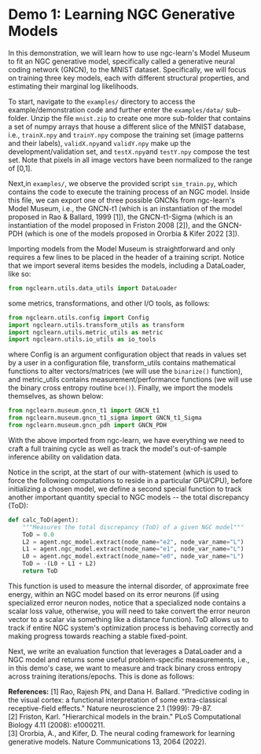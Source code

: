 # Demo 1: Learning NGC Generative Models

In this demonstration, we will learn how to use ngc-learn's Model Museum to fit an
NGC generative model, specifically called a generative neural coding network (GNCN),
to the MNIST dataset. Specifically, we will focus on training three key models,
each with different structural properties, and estimating their marginal log likelihoods.

To start, navigate to the `examples/` directory to access the example/demonstration
code and further enter the `examples/data/` sub-folder. Unzip the file
`mnist.zip` to create one more sub-folder that contains a set of numpy arrays that house
a different slice of the MNIST database, i.e., `trainX.npy` and `trainY.npy` compose
the training set (image patterns and their labels), `validX.npy`and `validY.npy` make
up the development/validation set, and `testX.npy`and `testY.npy` compose the test set.
Note that pixels in all image vectors have been normalized to the range of [0,1].

Next,in `examples/`, we observe the provided script `sim_train.py`, which contains the
code to execute the training process of an NGC model. Inside this file, we can export
one of three possible GNCNs from ngc-learn's Model Museum, i.e., the GNCN-t1 (which
is an instantiation of the model proposed in Rao &amp; Ballard, 1999 [1]),
the GNCN-t1-Sigma (which is an instantiation of the model proposed in Friston
2008 [2]), and the GNCN-PDH (which is one of the models proposed in
Ororbia &amp; Kifer 2022 [3]).

Importing models from the Model Museum is straightforward and only
requires a few lines to be placed in the header of a training script. Notice
that we import several items besides the models, including a DataLoader, like so:

```python
from ngclearn.utils.data_utils import DataLoader
```

some metrics, transformations, and other I/O tools, as follows:

```python
from ngclearn.utils.config import Config
import ngclearn.utils.transform_utils as transform
import ngclearn.utils.metric_utils as metric
import ngclearn.utils.io_utils as io_tools
```

where Config is an argument configuration object that reads in values
set by a user in a configuration file, transform_utils contains mathematical
functions to alter vectors/matrices (we will use the `binarize()` function), and
metric_utils contains measurement/performance functions (we will use the binary
cross entropy routine `bce()`). Finally, we import the models themselves,
as shown below:

```python
from ngclearn.museum.gncn_t1 import GNCN_t1
from ngclearn.museum.gncn_t1_sigma import GNCN_t1_Sigma
from ngclearn.museum.gncn_pdh import GNCN_PDH
```

With the above imported from ngc-learn, we have everything we need to craft a
full training cycle as well as track the model's out-of-sample inference ability
on validation data.

Notice in the script, at the start of our with-statement (which is used to force
the following computations to reside in a particular GPU/CPU), before initializing
a chosen model, we define a second special function to track another important
quantity special to NGC models -- the total discrepancy (ToD):

```python
def calc_ToD(agent):
    """Measures the total discrepancy (ToD) of a given NGC model"""
    ToD = 0.0
    L2 = agent.ngc_model.extract(node_name="e2", node_var_name="L")
    L1 = agent.ngc_model.extract(node_name="e1", node_var_name="L")
    L0 = agent.ngc_model.extract(node_name="e0", node_var_name="L")
    ToD = -(L0 + L1 + L2)
    return ToD
```

This function is used to measure the internal disorder, of approximate free energy,
within an NGC model based on its error neurons (if using specialized error neuron
nodes, notice that a specialized node contains a scalar loss value, otherwise,
you will need to take convert the error neuron vector to a scalar via something
like a distance function). ToD allows us to track if entire NGC system's optimization
process is behaving correctly and making progress towards reaching a stable fixed-point.

Next, we write an evaluation function that leverages a DataLoader and a NGC model
and returns some useful problem-specific measurements, i.e., in this demo's case,
we want to measure and track binary cross entropy across training iterations/epochs.
This is done as follows:




**References:**
[1] Rao, Rajesh PN, and Dana H. Ballard. "Predictive coding in the visual cortex:
a functional interpretation of some extra-classical receptive-field effects."
Nature neuroscience 2.1 (1999): 79-87. <br>
[2] Friston, Karl. "Hierarchical models in the brain." PLoS Computational
Biology 4.11 (2008): e1000211. <br>
[3] Ororbia, A., and Kifer, D. The neural coding framework for learning
generative models. Nature Communications 13, 2064 (2022).
